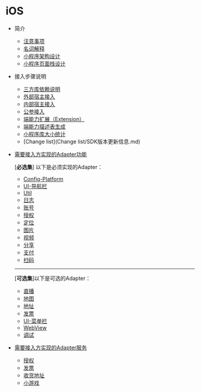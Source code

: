 # iOS
- 简介
  * [注意事项](简介/注意事项.md)
  * [名词解释](简介/名词解释.md)
  * [小程序架构设计](简介/小程序架构设计.md)
  * [小程序页面栈设计](简介/小程序页面栈设计.md)
  
- 接入步骤说明
  * [三方库依赖说明](接入步骤说明/三方库依赖说明.md)
  * [外部宿主接入](接入步骤说明/外部宿主接入.md)
  * [内部宿主接入](接入步骤说明/内部宿主接入.md)
  * [公参接入](接入步骤说明/公参接入.md)
  * [端能力扩展（Extension）](接入步骤说明/端能力扩展.md)
  * [端能力描述表生成](接入步骤说明/端能力描述表生成.md)
  * [小程序库大小统计](接入步骤说明/小程序库大小统计.md)
  * [Change list](Change list/SDK版本更新信息.md)
  
- [需要接入方实现的Adapter功能](需要接入方实现的Adapter功能/README.md)
 
  [**必选集**] 以下是必须实现的Adapter：
  
  * [Config-Platform](需要接入方实现的Adapter功能/Platform.md)
  * [UI-导航栏](需要接入方实现的Adapter功能/导航栏.md)
  * [Util](需要接入方实现的Adapter功能/Util.md)
  * [日志](需要接入方实现的Adapter功能/日志.md)
  * [账号](需要接入方实现的Adapter功能/账号.md)
  * [授权](需要接入方实现的Adapter功能/授权.md)
  * [定位](需要接入方实现的Adapter功能/定位.md)
  * [图片](需要接入方实现的Adapter功能/图片.md)
  * [视频](需要接入方实现的Adapter功能/视频.md)
  * [分享](需要接入方实现的Adapter功能/分享.md)
  * [支付](需要接入方实现的Adapter功能/支付.md)
  * [扫码](需要接入方实现的Adapter功能/扫码.md)

  ------------------
  [**可选集**]以下是可选的Adapter：
  
  * [直播](需要接入方实现的Adapter功能/直播.md)
  * [地图](需要接入方实现的Adapter功能/地图.md)
  * [地址](需要接入方实现的Adapter功能/地址.md)
  * [发票](需要接入方实现的Adapter功能/发票.md)
  * [UI-菜单栏](需要接入方实现的Adapter功能/菜单栏.md)
  * [WebView](需要接入方实现的Adapter功能/WebView.md)
  * [调试](需要接入方实现的Adapter功能/调试.md)
  
- [需要接入方实现的Adapter服务](需要接入方实现的Adapter服务/README.md)
  * [授权](需要接入方实现的Adapter服务/授权.md)
  * [发票](需要接入方实现的Adapter服务/发票.md)
  * [收货地址](需要接入方实现的Adapter服务/收货地址.md)
  * [小游戏](小游戏接入说明.md)
  
